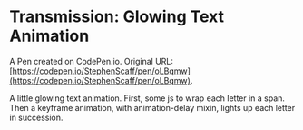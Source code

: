 # Transmission: Glowing Text Animation

A Pen created on CodePen.io. Original URL: [https://codepen.io/StephenScaff/pen/oLBqmw](https://codepen.io/StephenScaff/pen/oLBqmw).

A little glowing text animation.
First, some js to wrap each letter in a span.
Then a keyframe animation, with animation-delay mixin, lights up each letter in succession. 
